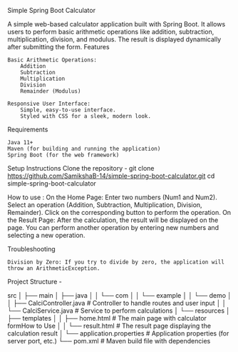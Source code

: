 Simple Spring Boot Calculator

A simple web-based calculator application built with Spring Boot. It allows users to perform basic arithmetic operations like addition, subtraction, multiplication, division, and modulus. The result is displayed dynamically after submitting the form.
Features

    Basic Arithmetic Operations:
        Addition
        Subtraction
        Multiplication
        Division
        Remainder (Modulus)

    Responsive User Interface:
        Simple, easy-to-use interface.
        Styled with CSS for a sleek, modern look.

Requirements

    Java 11+
    Maven (for building and running the application)
    Spring Boot (for the web framework)

Setup Instructions
Clone the repository - git clone https://github.com/SamikshaB-14/simple-spring-boot-calculator.git
cd simple-spring-boot-calculator

How to use :
    On the Home Page:
        Enter two numbers (Num1 and Num2).
        Select an operation (Addition, Subtraction, Multiplication, Division, Remainder).
        Click on the corresponding button to perform the operation.
    On the Result Page:
        After the calculation, the result will be displayed on the page.
        You can perform another operation by entering new numbers and selecting a new operation.

Troubleshooting

    Division by Zero: If you try to divide by zero, the application will throw an ArithmeticException.

Project Structure - 

src
│
├── main
│   ├── java
│   │   └── com
│   │       └── example
│   │           └── demo
│   │               ├── CalciController.java       # Controller to handle routes and user input
│   │               └── CalciService.java          # Service to perform calculations
│   └── resources
│       ├── templates
│       │   ├── home.html                         # The main page with calculator formHow to Use
│       │   └── result.html                       # The result page displaying the calculation result
│       └── application.properties                # Application properties (for server port, etc.)
└── pom.xml                                      # Maven build file with dependencies
